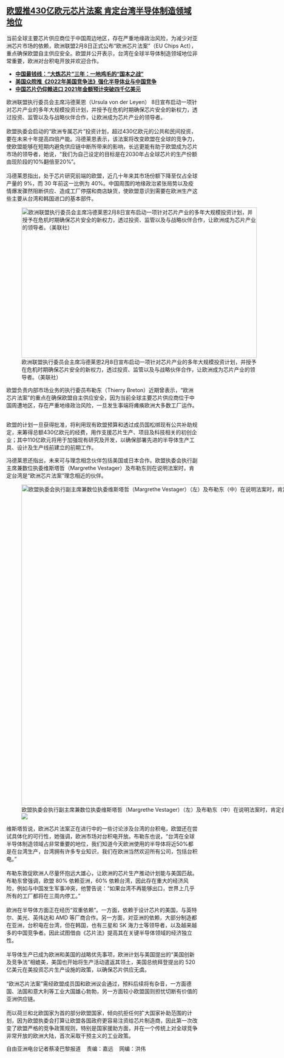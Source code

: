 <!--1644351900000-->
[欧盟推430亿欧元芯片法案  肯定台湾半导体制造领域地位](https://www.rfa.org/mandarin/yataibaodao/junshiwaijiao/cl2-02082022133713.html)
------

<p>当前全球主要芯片供应商位于中国周边地区，存在严重地缘政治风险，为减少对亚洲芯片市场的依赖，欧洲联盟2月8日正式公布“欧洲芯片法案”（EU Chips Act），重点确保欧盟自主供应安全。欧盟并公开表示，台湾在全球半导体制造领域地位非常重要，欧洲对台积电开放并欢迎合作。</p><p></p><ul><li><a href="https://www.rfa.org/mandarin/zhuanlan/zhongguozuiqianxian/fin-01282022075427.html"><strong>中国最钱线：“大炼芯片”三年：一地鸡毛的“国本之战”</strong></a></li><li><strong><a href="https://www.rfa.org/mandarin/yataibaodao/junshiwaijiao/hcm1-01272022051324.html">美国众院推《2022年美国竞争法》强化半导体业与中国竞争</a></strong></li><li><strong><a href="https://www.rfa.org/mandarin/yataibaodao/jingmao/cm-01112022095014.html">中国芯片仍仰赖进口 2021年金额预计突破四千亿美元</a></strong></li></ul><p></p><p>欧洲联盟执行委员会主席冯德莱恩（Ursula von der Leyen） 8日宣布启动一项针对芯片产业的多年大规模投资计划，并授予在危机时期确保芯片安全的新权力，透过投资、监管以及与战略伙伴合作，让欧洲成为芯片产业的领导者。<br/><br/>欧盟执委会启动的“欧洲专属芯片”投资计划，超过430亿欧元的公共和民间投资，要在未来十年提高四倍产能。冯德莱恩表示，该法案将改变欧盟在全球的竞争力，使欧盟能够在短期内避免供应链中断所带来的影响，长远更能有助于欧盟成为芯片市场的领导者，她说，“我们为自己设定的目标是在2030年占全球芯片的生产份额由现阶段的10%翻倍至20%”。<br/><br/>冯德莱恩指出，处于芯片研究前端的欧盟，近几十年来其市场份额下降至仅占全球产量的 9%，而 30 年前这一比例为 40%。中国周围的地缘政治紧张局势以及疫情爆发骤然阻断供应、造成工厂停摆和商店缺货，使欧盟意识到需要在欧洲生产这些主要从台湾和韩国进口的基本部件。</p><p><figure class="image-richtext image-inline captioned" style="width:620px;"><img alt="欧洲联盟执行委员会主席冯德莱恩2月8日宣布启动一项针对芯片产业的多年大规模投资计划，并授予在危机时期确保芯片安全的新权力，透过投资、监管以及与战略伙伴合作，让欧洲成为芯片产业的领导者。（美联社）" height="396" src="https://www.rfa.org/mandarin/yataibaodao/junshiwaijiao/cl2-02082022133713.html/cl0208z.jpg/@@images/c63b02d5-639c-47a8-a6d5-725aceac82f8.jpeg" title="cl0208z.jpg" width="620"/><figcaption class="image-caption">欧洲联盟执行委员会主席冯德莱恩2月8日宣布启动一项针对芯片产业的多年大规模投资计划，并授予在危机时期确保芯片安全的新权力，透过投资、监管以及与战略伙伴合作，让欧洲成为芯片产业的领导者。（美联社）</figcaption><small></small></figure></p><p>欧盟负责内部市场业务的执行委员布勒东（Thierry Breton）近期曾表示，“欧洲芯片法案”的重点在确保欧盟自主供应安全，因为当前全球主要芯片供应商位于中国周遭地区，存在严重地缘政治风险，一旦发生事端将瘫痪欧洲大多数工厂运作。</p><p><br/>欧盟的计划一旦获得批准，将利用现有欧盟预算和透过成员国松绑现有公共补助规定，来筹得总额430亿欧元的经费，用作支援芯片生产、项目及科技相关的初创企业；其中110亿欧元将用于加强现有研究及开发，以确保部署先进的半导体生产工具、设计及生产线前建立的前期工作。</p><p>冯德莱恩还指出，未来可与理念相念伙伴包括美国或日本合作。欧盟执委会执行副主席兼数位执委维斯塔哲（Margrethe Vestager）及布勒东则在说明法案时，肯定台湾是“欧洲芯片法案”理念相近的伙伴。</p><p><figure class="image-richtext image-inline captioned" style="width:1280px;"><img alt="欧盟执委会执行副主席兼数位执委维斯塔哲（Margrethe Vestager）（左）及布勒东（中）在说明法案时，肯定台湾是“欧洲芯片法案”理念相近的伙伴。（路透社）" height="845" src="https://www.rfa.org/mandarin/yataibaodao/junshiwaijiao/cl2-02082022133713.html/2022-02-08t112138z_1729120113_rc2mfs99zqad_rtrmadp_3_eu-tech-chips-1.jpg/@@images/0f327cc7-a3bf-4f61-b226-9a826912ac89.jpeg" title="2022-02-08T112138Z_1729120113_RC2MFS99ZQAD_RTRMADP_3_EU-TECH-CHIPS.jpg" width="1280"/><figcaption class="image-caption">欧盟执委会执行副主席兼数位执委维斯塔哲（Margrethe Vestager）（左）及布勒东（中）在说明法案时，肯定台湾是“欧洲芯片法案”理念相近的伙伴。（路透社）</figcaption><small></small><div id="zoomattribute"><a data-caption="欧盟执委会执行副主席兼数位执委维斯塔哲（Margrethe Vestager）（左）及布勒东（中）在说明法案时，肯定台湾是“欧洲芯片法案”理念相近的伙伴。（路透社）" data-fancybox="" href="https://www.rfa.org/mandarin/yataibaodao/junshiwaijiao/cl2-02082022133713.html/2022-02-08t112138z_1729120113_rc2mfs99zqad_rtrmadp_3_eu-tech-chips-1.jpg" id="single_image" title="欧盟执委会执行副主席兼数位执委维斯塔哲（Margrethe Vestager）（左）及布勒东（中）在说明法案时，肯定台湾是“欧洲芯片法案”理念相近的伙伴。（路透社）"><img src="/++plone++rfa-resources/img/icon-zoom.png"/></a></div></figure></p><p>维斯塔哲说，欧洲芯片法案正在进行中的一些讨论涉及台湾的台积电，欧盟还在尝试具体化的可行性，她强调，欧洲市场对台积电开放。布勒东也说，“台湾在全球半导体制造领域占非常重要的地位，我们知道今天欧洲使用的半导体将近50%都是在台湾生产，台湾拥有许多专业知识，我们在欧洲当然欢迎所有公司，包括台积电。”<br/><br/>布勒东敦促欧洲人尽量怀抱远大雄心，让欧洲的芯片生产推动计划能与美国匹敌。布勒东曾强调，欧盟 80% 依赖亚洲，60% 依赖台湾，因此存在重大的经济风险，例如与中国发生军事冲突，他警告说：“如果台湾不再能够出口，世界上几乎所有的工厂都将在三周内停工。”<br/><br/>欧洲在半导体方面正在经历“双重依赖”。一方面，依赖于设计芯片的美国，与英特尔、美光、英伟达和 AMD 等厂商合作。另一方面，对亚洲的依赖，大部分制造都在亚洲，台积电在台湾，但在韩国，也有三星和 SK 海力士等领导者，以及越来越多的中国竞争者。因此试图借由《芯片法》提高其在关键半导体领域的经济独立性。<br/><br/>半导体生产已成为欧洲和美国的战略优先事项，欧洲计划与美国提出的“美国创新及竞争法”相媲美，美国也开始将生产活动遣返其领土，美国总统拜登提出的 520 亿美元在美投资芯片生产设施的政策，以确保芯片供应无虞。<br/><br/>“欧洲芯片法案”需经欧盟成员国和欧洲议会通过，预料后续将有杂音，一方面德国、法国和意大利等工业大国雄心勃勃，另一方面较小欧盟国则担忧切断有价值的亚洲供应链。<br/><br/>而以荷兰和北欧国家为首的部分欧盟国家，倾向抗拒任何扩大国家补助范围的计划，因为欧盟执委会打算让欧盟各国政府更容易注资给芯片制造商，因此第一次改变了欧盟严格的竞争政策规则，特别是国家援助方面，并在一个传统上对全球竞争非常开放的欧洲大陆，首次采取干预主义的工业政策。</p><p></p><p>自由亚洲电台记者蔡凌巴黎报道    责编：嘉远    网编：洪伟</p>
